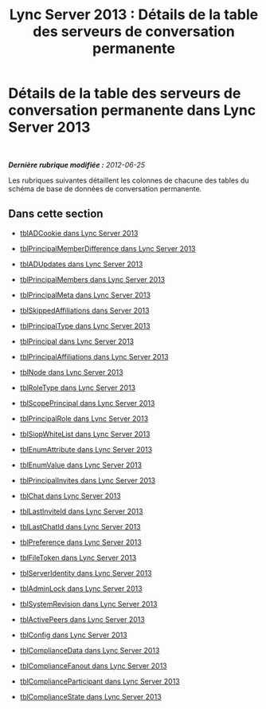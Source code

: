 ﻿---
title: 'Lync Server 2013 : Détails de la table des serveurs de conversation permanente'
TOCTitle: Détails de la table des serveurs de conversation permanente
ms:assetid: c22d4a76-da50-49de-9038-e0ed7b8e1b58
ms:mtpsurl: https://technet.microsoft.com/fr-fr/library/Gg615034(v=OCS.15)
ms:contentKeyID: 49298762
ms.date: 05/20/2016
mtps_version: v=OCS.15
ms.translationtype: HT
---

# Détails de la table des serveurs de conversation permanente dans Lync Server 2013

 

_**Dernière rubrique modifiée :** 2012-06-25_

Les rubriques suivantes détaillent les colonnes de chacune des tables du schéma de base de données de conversation permanente.

## Dans cette section

  - [tblADCookie dans Lync Server 2013](lync-server-2013-tbladcookie.md)

  - [tblPrincipalMemberDifference dans Lync Server 2013](lync-server-2013-tblprincipalmemberdifference.md)

  - [tblADUpdates dans Lync Server 2013](lync-server-2013-tbladupdates.md)

  - [tblPrincipalMembers dans Lync Server 2013](lync-server-2013-tblprincipalmembers.md)

  - [tblPrincipalMeta dans Lync Server 2013](lync-server-2013-tblprincipalmeta.md)

  - [tblSkippedAffiliations dans Server 2013](lync-server-2013-tblskippedaffiliations.md)

  - [tblPrincipalType dans Lync Server 2013](lync-server-2013-tblprincipaltype.md)

  - [tblPrincipal dans Lync Server 2013](lync-server-2013-tblprincipal.md)

  - [tblPrincipalAffiliations dans Lync Server 2013](lync-server-2013-tblprincipalaffiliations.md)

  - [tblNode dans Lync Server 2013](lync-server-2013-tblnode.md)

  - [tblRoleType dans Lync Server 2013](lync-server-2013-tblroletype.md)

  - [tblScopePrincipal dans Lync Server 2013](lync-server-2013-tblscopeprincipal.md)

  - [tblPrincipalRole dans Lync Server 2013](lync-server-2013-tblprincipalrole.md)

  - [tblSiopWhiteList dans Lync Server 2013](lync-server-2013-tblsiopwhitelist.md)

  - [tblEnumAttribute dans Lync Server 2013](lync-server-2013-tblenumattribute.md)

  - [tblEnumValue dans Lync Server 2013](lync-server-2013-tblenumvalue.md)

  - [tblPrincipalInvites dans Lync Server 2013](lync-server-2013-tblprincipalinvites.md)

  - [tblChat dans Lync Server 2013](lync-server-2013-tblchat.md)

  - [tblLastInviteId dans Lync Server 2013](lync-server-2013-tbllastinviteid.md)

  - [tblLastChatId dans Lync Server 2013](lync-server-2013-tbllastchatid.md)

  - [tblPreference dans Lync Server 2013](lync-server-2013-tblpreference.md)

  - [tblFileToken dans Lync Server 2013](lync-server-2013-tblfiletoken.md)

  - [tblServerIdentity dans Lync Server 2013](lync-server-2013-tblserveridentity.md)

  - [tblAdminLock dans Lync Server 2013](lync-server-2013-tbladminlock.md)

  - [tblSystemRevision dans Lync Server 2013](lync-server-2013-tblsystemrevision.md)

  - [tblActivePeers dans Lync Server 2013](lync-server-2013-tblactivepeers.md)

  - [tblConfig dans Lync Server 2013](lync-server-2013-tblconfig.md)

  - [tblComplianceData dans Lync Server 2013](lync-server-2013-tblcompliancedata.md)

  - [tblComplianceFanout dans Lync Server 2013](lync-server-2013-tblcompliancefanout.md)

  - [tblComplianceParticipant dans Lync Server 2013](lync-server-2013-tblcomplianceparticipant.md)

  - [tblComplianceState dans Lync Server 2013](lync-server-2013-tblcompliancestate.md)


